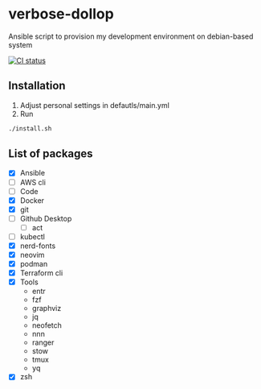 # verbose-dollop

Ansible script to provision my development environment on debian-based system

[![CI status](https://github.com/pezzu/verbose-dollop/actions/workflows/ci.yml/badge.svg)](https://github.com/pezzu/verbose-dollop/actions/workflows/ci.yml)

## Installation

1. Adjust personal settings in defautls/main.yml
1. Run

```sh
./install.sh
```

## List of packages

- [x] Ansible
- [ ] AWS cli
- [ ] Code
- [x] Docker
- [x] git
- [ ] Github Desktop
  - [ ] act
- [ ] kubectl
- [x] nerd-fonts
- [x] neovim
- [x] podman
- [x] Terraform cli
- [x] Tools
  - entr
  - fzf
  - graphviz
  - jq
  - neofetch
  - nnn
  - ranger
  - stow
  - tmux
  - yq
- [x] zsh
